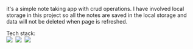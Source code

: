 it's a simple note taking app with crud operations. I have involved local storage in this project so all the notes are saved in the local storage and data will not be deleted when page is refreshed.

Tech stack:
<br/>
<img src="https://img.shields.io/badge/HTML-%23E34F26.svg?logo=html5&logoColor=white"> 
<img src="https://img.shields.io/badge/CSS-1572B6?logo=css3&logoColor=fff"> 
<img src="https://img.shields.io/badge/JavaScript-F7DF1E?logo=javascript&logoColor=000">

